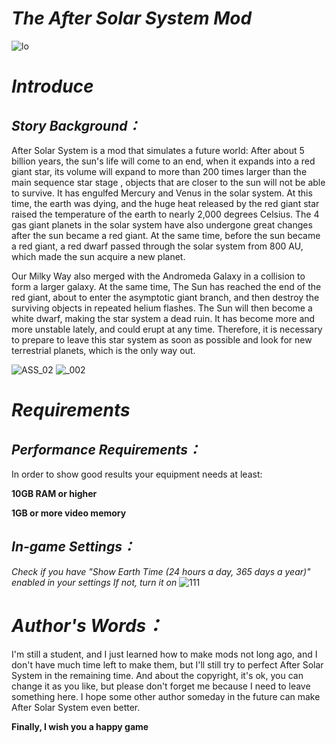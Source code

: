 # ***The After Solar System Mod***
![lo](https://user-images.githubusercontent.com/78585019/195972099-903f33bd-c207-4be2-8b5d-2460b1de4343.png)


# ***Introduce***

## ***Story Background：***
After Solar System is a mod that simulates a future world: After about 5 billion years, the sun's life will come to an end, when it expands into a red giant star, its volume will expand to more than 200 times larger than the main sequence star stage , objects that are closer to the sun will not be able to survive. It has engulfed Mercury and Venus in the solar system. At this time, the earth was dying, and the huge heat released by the red giant star raised the temperature of the earth to nearly 2,000 degrees Celsius. 
The 4 gas giant planets in the solar system have also undergone great changes after the sun became a red giant. At the same time, before the sun became a red giant, a red dwarf passed through the solar system from 800 AU, which made the sun acquire a new planet. 

Our Milky Way also merged with the Andromeda Galaxy in a collision to form a larger galaxy.
At the same time, The Sun has reached the end of the red giant, about to enter the asymptotic giant branch, and then destroy the surviving objects in repeated helium flashes. The Sun will then become a white dwarf, making the star system a dead ruin. It has become more and more unstable lately, and could erupt at any time. Therefore, it is necessary to prepare to leave this star system as soon as possible and look for new terrestrial planets, which is the only way out.

![ASS_02](https://user-images.githubusercontent.com/78585019/194592030-a01dbbe9-cec6-4e09-b2f9-ba69aec3596e.png)
![_002](https://user-images.githubusercontent.com/78585019/195972272-bd2b207d-6824-4545-85bb-aadacd4498f2.png)


 
# ***Requirements***
## *Performance Requirements：*
In order to show good results your equipment needs at least:


****10GB RAM or higher****

****1GB or more video memory****
## *In-game Settings：*

*Check if you have "Show Earth Time (24 hours a day, 365 days a year)" enabled in your settings If not, turn it on*
![111](https://user-images.githubusercontent.com/78585019/194764856-c6c18118-4177-4670-93e8-bbc839b6e617.png)

# ***Author's Words：***

I'm still a student, and I just learned how to make mods not long ago, and I don't have much time left to make them, but I'll still try to perfect After Solar System in the remaining time.
And about the copyright, it's ok, you can change it as you like, but please don't forget me because I need to leave something here. I hope some other author someday in the future can make After Solar System even better.

**Finally, I wish you a happy game**












